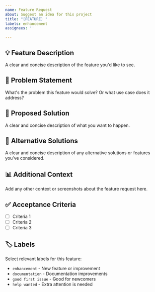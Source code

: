 ```yaml
---
name: Feature Request
about: Suggest an idea for this project
title: "[FEATURE] "
labels: enhancement
assignees: ''

---
```


## 💡 Feature Description
A clear and concise description of the feature you'd like to see.

## 🎯 Problem Statement
What's the problem this feature would solve? Or what use case does it address?

## 💭 Proposed Solution
A clear and concise description of what you want to happen.

## 🔄 Alternative Solutions
A clear and concise description of any alternative solutions or features you've considered.

## 📊 Additional Context
Add any other context or screenshots about the feature request here.

## ✅ Acceptance Criteria
- [ ] Criteria 1
- [ ] Criteria 2
- [ ] Criteria 3

## 🏷️ Labels
Select relevant labels for this feature:
- `enhancement` - New feature or improvement
- `documentation` - Documentation improvements
- `good first issue` - Good for newcomers
- `help wanted` - Extra attention is needed
